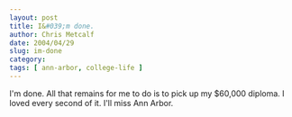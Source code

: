 ```yaml
---
layout: post
title: I&#039;m done.
author: Chris Metcalf
date: 2004/04/29
slug: im-done
category: 
tags: [ ann-arbor, college-life ]
---
```


I'm done. All that remains for me to do is to pick up my $60,000 diploma.
I loved every second of it. I'll miss Ann Arbor.
